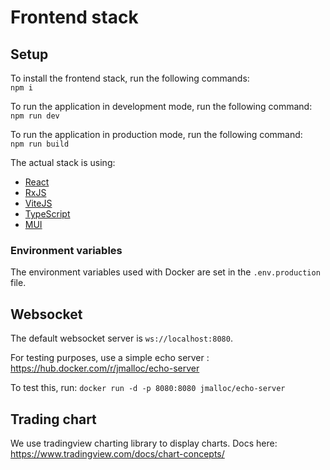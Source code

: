 # Frontend stack

## Setup

To install the frontend stack, run the following commands:  
`npm i`

To run the application in development mode, run the following command:  
`npm run dev`

To run the application in production mode, run the following command:  
`npm run build`

The actual stack is using:

- [React](https://reactjs.org/)
- [RxJS](https://rxjs.dev/)
- [ViteJS](https://vite.dev/)
- [TypeScript](https://www.typescriptlang.org/)
- [MUI](https://mui.com/)

### Environment variables

The environment variables used with Docker are set in the `.env.production` file.

## Websocket

The default websocket server is `ws://localhost:8080`.

For testing purposes, use a simple echo server : https://hub.docker.com/r/jmalloc/echo-server

To test this, run: `docker run -d -p 8080:8080 jmalloc/echo-server`

## Trading chart

We use tradingview charting library to display charts.
Docs here: https://www.tradingview.com/docs/chart-concepts/
